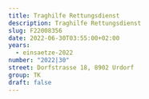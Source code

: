 ```yaml
---
title: Traghilfe Rettungsdienst
description: Traghilfe Rettungsdienst
slug: F22008356
date: 2022-06-30T03:55:00+02:00
years:
  - einsaetze-2022
number: "2022|30"
street: Dorfstrasse 18, 8902 Urdorf
group: TK
draft: false
---
```

